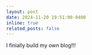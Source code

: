 ```yaml
---
layout: post
date: 2024-11-20 19:51:00-0400
inline: true
related_posts: false
---
```


I finially build my own blog!!!
